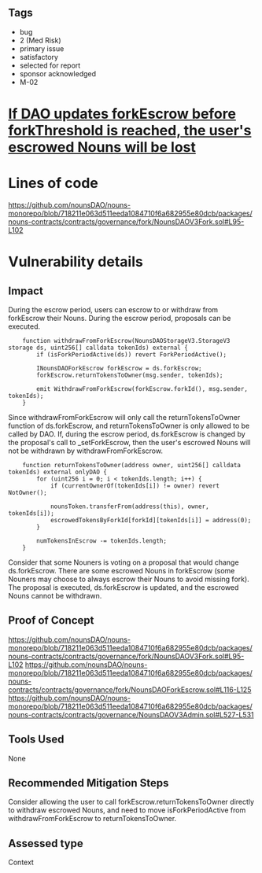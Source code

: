 ## Tags

- bug
- 2 (Med Risk)
- primary issue
- satisfactory
- selected for report
- sponsor acknowledged
- M-02

# [If DAO updates forkEscrow before forkThreshold is reached, the user's escrowed Nouns will be lost](https://github.com/code-423n4/2023-07-nounsdao-findings/issues/56) 

# Lines of code

https://github.com/nounsDAO/nouns-monorepo/blob/718211e063d511eeda1084710f6a682955e80dcb/packages/nouns-contracts/contracts/governance/fork/NounsDAOV3Fork.sol#L95-L102


# Vulnerability details

## Impact
During the escrow period, users can escrow to or withdraw from forkEscrow their Nouns. 
During the escrow period, proposals can be executed.
```solidity
    function withdrawFromForkEscrow(NounsDAOStorageV3.StorageV3 storage ds, uint256[] calldata tokenIds) external {
        if (isForkPeriodActive(ds)) revert ForkPeriodActive();

        INounsDAOForkEscrow forkEscrow = ds.forkEscrow;
        forkEscrow.returnTokensToOwner(msg.sender, tokenIds);

        emit WithdrawFromForkEscrow(forkEscrow.forkId(), msg.sender, tokenIds);
    }
```
Since withdrawFromForkEscrow will only call the returnTokensToOwner function of ds.forkEscrow, and returnTokensToOwner is only allowed to be called by DAO.
If, during the escrow period, ds.forkEscrow is changed by the proposal's call to _setForkEscrow, then the user's escrowed Nouns will not be withdrawn by withdrawFromForkEscrow.
```solidity
    function returnTokensToOwner(address owner, uint256[] calldata tokenIds) external onlyDAO {
        for (uint256 i = 0; i < tokenIds.length; i++) {
            if (currentOwnerOf(tokenIds[i]) != owner) revert NotOwner();

            nounsToken.transferFrom(address(this), owner, tokenIds[i]);
            escrowedTokensByForkId[forkId][tokenIds[i]] = address(0);
        }

        numTokensInEscrow -= tokenIds.length;
    }
```
Consider that some Nouners is voting on a proposal that would change ds.forkEscrow.
There are some escrowed Nouns in forkEscrow (some Nouners may choose to always escrow their Nouns to avoid missing fork).
The proposal is executed, ds.forkEscrow is updated, and the escrowed Nouns cannot be withdrawn.
## Proof of Concept
https://github.com/nounsDAO/nouns-monorepo/blob/718211e063d511eeda1084710f6a682955e80dcb/packages/nouns-contracts/contracts/governance/fork/NounsDAOV3Fork.sol#L95-L102
https://github.com/nounsDAO/nouns-monorepo/blob/718211e063d511eeda1084710f6a682955e80dcb/packages/nouns-contracts/contracts/governance/fork/NounsDAOForkEscrow.sol#L116-L125
https://github.com/nounsDAO/nouns-monorepo/blob/718211e063d511eeda1084710f6a682955e80dcb/packages/nouns-contracts/contracts/governance/NounsDAOV3Admin.sol#L527-L531
## Tools Used
None
## Recommended Mitigation Steps
Consider allowing the user to call forkEscrow.returnTokensToOwner directly to withdraw escrowed Nouns, and need to move isForkPeriodActive from withdrawFromForkEscrow to returnTokensToOwner.


## Assessed type

Context